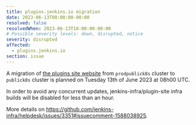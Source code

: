 ```yaml
---
title: plugins.jenkins.io migration
date: 2023-06-13T08:00:00-00:00
resolved: false
resolvedWhen: 2023-06-13T10:00:00-00:00
# Possible severity levels: down, disrupted, notice
severity: disrupted
affected:
  - plugins.jenkins.io
section: issue
---
```


<!-- [Final message]
Migration successfully completed, no service interruption.

[Initial message] -->
A migration of [the plugins site website](https://plugins.jenkins.io) from `prodpublick8s` cluster to `publick8s` cluster is planned on Tuesday 13th of June 2023 at 08h00 UTC.

In order to avoid any concurrent updates, jenkins-infra/plugin-site infra builds will be disabled for less than an hour.

More details on https://github.com/jenkins-infra/helpdesk/issues/3351#issuecomment-1588038925.

